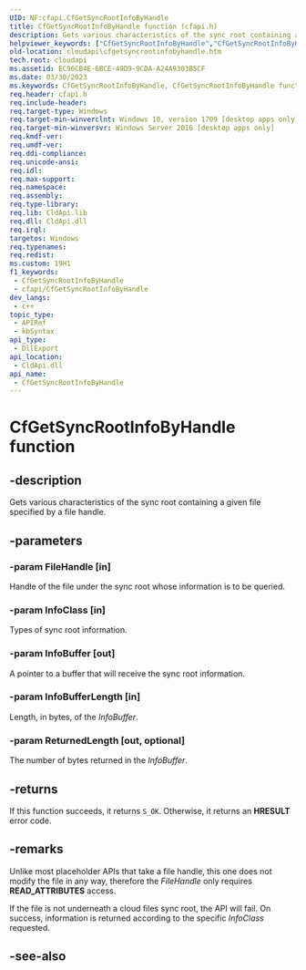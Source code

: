 ```yaml
---
UID: NF:cfapi.CfGetSyncRootInfoByHandle
title: CfGetSyncRootInfoByHandle function (cfapi.h)
description: Gets various characteristics of the sync root containing a given file specified by a file handle.
helpviewer_keywords: ["CfGetSyncRootInfoByHandle","CfGetSyncRootInfoByHandle function","cfapi/CfGetSyncRootInfoByHandle","cloudApi.cfgetsyncrootinfobyhandle"]
old-location: cloudapi\cfgetsyncrootinfobyhandle.htm
tech.root: cloudapi
ms.assetid: EC96CB4E-6BCE-49D9-9CDA-A24A9303B5CF
ms.date: 03/30/2023
ms.keywords: CfGetSyncRootInfoByHandle, CfGetSyncRootInfoByHandle function, cfapi/CfGetSyncRootInfoByHandle, cloudApi.cfgetsyncrootinfobyhandle
req.header: cfapi.h
req.include-header: 
req.target-type: Windows
req.target-min-winverclnt: Windows 10, version 1709 [desktop apps only]
req.target-min-winversvr: Windows Server 2016 [desktop apps only]
req.kmdf-ver: 
req.umdf-ver: 
req.ddi-compliance: 
req.unicode-ansi: 
req.idl: 
req.max-support: 
req.namespace: 
req.assembly: 
req.type-library: 
req.lib: CldApi.lib
req.dll: CldApi.dll
req.irql: 
targetos: Windows
req.typenames: 
req.redist: 
ms.custom: 19H1
f1_keywords:
 - CfGetSyncRootInfoByHandle
 - cfapi/CfGetSyncRootInfoByHandle
dev_langs:
 - c++
topic_type:
 - APIRef
 - kbSyntax
api_type:
 - DllExport
api_location:
 - CldApi.dll
api_name:
 - CfGetSyncRootInfoByHandle
---
```


# CfGetSyncRootInfoByHandle function

## -description

Gets various characteristics of the sync root containing a given file specified by a file handle.

## -parameters

### -param FileHandle [in]

Handle of the file under the sync root whose information is to be queried.

### -param InfoClass [in]

Types of sync root information.

### -param InfoBuffer [out]

A pointer to a buffer that will receive the sync root information.

### -param InfoBufferLength [in]

Length, in bytes, of the *InfoBuffer*.

### -param ReturnedLength [out, optional]

The number of bytes returned in the *InfoBuffer*.

## -returns

If this function succeeds, it returns `S_OK`. Otherwise, it returns an **HRESULT** error code.

## -remarks

Unlike most placeholder APIs that take a file handle, this one does not modify the file in any way, therefore the *FileHandle* only requires **READ_ATTRIBUTES** access.

If the file is not underneath a cloud files sync root, the API will fail. On success, information is returned according to the specific *InfoClass* requested.

## -see-also
